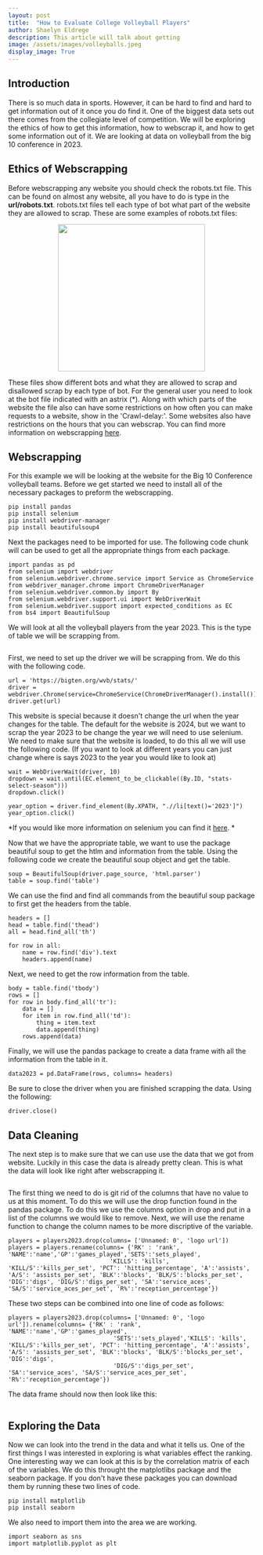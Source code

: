 ```yaml
---
layout: post
title:  "How to Evaluate College Volleyball Players"
author: Shaelyn Eldrege
description: This article will talk about getting 
image: /assets/images/volleyballs.jpeg
display_image: True
---
```


## Introduction

There is so much data in sports. However, it can be hard to find and hard to get information out of it once you do find it. One of the biggest data sets out there comes from the collegiate level of competition. We will be exploring the ethics of how to get this information, how to webscrap it, and how to get some information out of it. We are looking at data on volleyball from the big 10 conference in 2023.

## Ethics of Webscrapping

Before webscrapping any website you should check the robots.txt file. This can be found on almost any website, all you have to do is type in the **url/robots.txt**. robots.txt files tell each type of bot what part of the website they are allowed to scrap. These are some examples of robots.txt files:

<img src="{{site.url}}/{{site.baseurl}}/assets/images/robots-txt.jpg" alt="" style="width:300px; display: block; margin: auto;"/>

These files show different bots and what they are allowed to scrap and disallowed scrap by each type of bot. For the general user you need to look at the bot file indicated with an astrix (*). Along with which parts of the website the file also can have some restrictions on how often you can make requests to a website, show in the 'Crawl-delay:'. Some websites also have restrictions on the hours that you can webscrap. You can find more information on webscrapping <a href="https://www.zenrows.com/blog/robots-txt-web-scraping#robots-txt-web-scraping" target="_blank">here</a>.

## Webscrapping

For this example we will be looking at the website for the Big 10 Conference volleyball teams. Before we get started we need to install all of the necessary packages to preform the webscrapping.

```
pip install pandas
pip install selenium
pip install webdriver-manager
pip install beautifulsoup4

```
Next the packages need to be imported for use. The following code chunk will can be used to get all the appropriate things from each package.

```
import pandas as pd
from selenium import webdriver
from selenium.webdriver.chrome.service import Service as ChromeService
from webdriver_manager.chrome import ChromeDriverManager
from selenium.webdriver.common.by import By
from selenium.webdriver.support.ui import WebDriverWait
from selenium.webdriver.support import expected_conditions as EC
from bs4 import BeautifulSoup
```

 We will look at all the volleyball players from the year 2023. This is the type of table we will be scrapping from.

<img src="{{site.url}}/{{site.baseurl}}/assets/images/big10table.jpg" alt=""/>

First, we need to set up the driver we will be scrapping from. We do this with the following code.

```
url = 'https://bigten.org/wvb/stats/'
driver = webdriver.Chrome(service=ChromeService(ChromeDriverManager().install()))
driver.get(url)
```

 This website is special because it doesn't change the url when the year changes for the table. The default for the website is 2024, but we want to scrap the year 2023 to be change the year we will need to use selenium. We need to make sure that the website is loaded, to do this all we will use the following code. (If you want to look at different years you can just change where is says 2023 to the year you would like to look at)

 ```
wait = WebDriverWait(driver, 10)
dropdown = wait.until(EC.element_to_be_clickable((By.ID, "stats-select-season")))
dropdown.click()

year_option = driver.find_element(By.XPATH, ".//li[text()='2023']")
year_option.click()
 ```

*If you would like more information on selenium you can find it <a href="https://selenium-python.readthedocs.io/installation.html" target="_blank">here</a>. *

Now that we have the appropriate table, we want to use the package beautiful soup to get the htlm and information from the table. Using the following code we create the beautiful soup object and get the table.

```
soup = BeautifulSoup(driver.page_source, 'html.parser')
table = soup.find('table')
```

We can use the find and find all commands from the beautiful soup package to first get the headers from the table.

```
headers = []
head = table.find('thead')
all = head.find_all('th')

for row in all:
    name = row.find('div').text
    headers.append(name)
```
Next, we need to get the row information from the table. 

```
body = table.find('tbody')
rows = []
for row in body.find_all('tr'):
    data = []
    for item in row.find_all('td'):
        thing = item.text
        data.append(thing)
    rows.append(data)
```
Finally, we will use the pandas package to create a data frame with all the information from the table in it.

```
data2023 = pd.DataFrame(rows, columns= headers)
```

Be sure to close the driver when you are finished scrapping the data. Using the following:

```
driver.close()
```
## Data Cleaning

The next step is to make sure that we can use use the data that we got from website. Luckily in this case the data is already pretty clean. This is what the data will look like right after webscrapping it. 

<img src="{{site.url}}/{{site.baseurl}}/assets/images/precleanvolleydata.jpg" alt=""/>

The first thing we need to do is git rid of the columns that have no value to us at this moment. To do this we will use the drop function found in the pandas package. To do this we use the columns option in drop and put in a list of the columns we would like to remove. Next, we will use the rename function to change the column names to be more discriptive of the variable.

```
players = players2023.drop(columns= ['Unnamed: 0', 'logo url'])
players = players.rename(columns= {'RK' : 'rank', 'NAME':'name','GP':'games_played','SETS':'sets_played',
                             'KILLS': 'kills', 'KILL/S':'kills_per_set', 'PCT': 'hitting_percentage', 'A':'assists', 'A/S': 'assists_per_set', 'BLK':'blocks', 'BLK/S':'blocks_per_set', 'DIG':'digs', 'DIG/S':'digs_per_set', 'SA':'service_aces', 'SA/S':'service_aces_per_set', 'R%':'reception_percentage'})
```
These two steps can be combined into one line of code as follows:

```
players = players2023.drop(columns= ['Unnamed: 0', 'logo url']).rename(columns= {'RK' : 'rank', 'NAME':'name','GP':'games_played',
                              'SETS':'sets_played','KILLS': 'kills', 'KILL/S':'kills_per_set', 'PCT': 'hitting_percentage', 'A':'assists', 'A/S': 'assists_per_set', 'BLK':'blocks', 'BLK/S':'blocks_per_set', 'DIG':'digs', 
                              'DIG/S':'digs_per_set', 'SA':'service_aces', 'SA/S':'service_aces_per_set',  'R%':'reception_percentage'})
```

The data frame should now then look like this:

<img src="{{site.url}}/{{site.baseurl}}/assets/images/cleanvolleydata.jpg" alt=""/>


## Exploring the Data

Now we can look into the trend in the data and what it tells us. One of the first things I was interested in exploring is what variables effect the ranking. One interesting way we can look at this is by the correlation matrix of each of the variables. We do this throught the matplotlibs package and the seaborn package. If you don't have these packages you can download them by running these two lines of code.

```
pip install matplotlib
pip install seaborn
```
We also need to import them into the area we are working.
```
import seaborn as sns
import matplotlib.pyplot as plt
```

